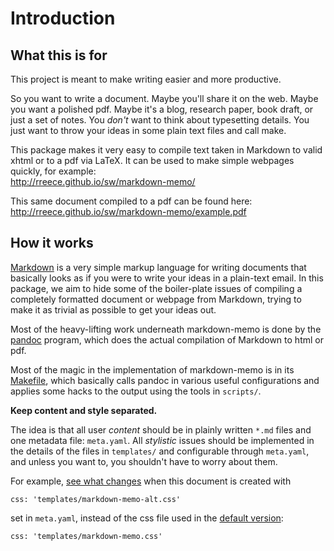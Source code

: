 Introduction
===============================================================================


What this is for
-------------------------------------------------------------------------------

This project is meant to make writing easier and more productive.

So you want to write a document. Maybe you'll share it on the web.
Maybe you want a polished pdf. Maybe it's a blog, research paper, book draft,
or just a set of notes.
You *don't* want to think about typesetting details.
You just want to throw your ideas in some plain text files and call make.

This package makes it very easy to compile text taken in Markdown to valid
xhtml or to a pdf via LaTeX. It can be used to make simple webpages quickly,
for example:   
<http://rreece.github.io/sw/markdown-memo/>

This same document compiled to a pdf can be found here:   
<http://rreece.github.io/sw/markdown-memo/example.pdf>


How it works
-------------------------------------------------------------------------------

[Markdown](https://daringfireball.net/projects/markdown/)
is a very simple markup language for writing documents
that basically looks as if you were to write your ideas in a plain-text
email.  In this package, we aim to hide some of the boiler-plate issues
of compiling a completely formatted document or webpage from Markdown,
trying to make it as trivial as possible to get your ideas out.

Most of the heavy-lifting work underneath markdown-memo is done
by the [pandoc](http://pandoc.org/) program, which does the actual
compilation of Markdown to html or pdf.

Most of the magic in the implementation of markdown-memo
is in its [Makefile](https://github.com/rreece/markdown-memo/blob/master/Makefile),
which basically calls pandoc in various useful configurations
and applies some hacks to the output using the tools in `scripts/`.

**Keep content and style separated.**

The idea is that all user *content* should be in plainly written `*.md` files
and one metadata file: `meta.yaml`.
All *stylistic* issues should be implemented in the details of the files
in `templates/` and configurable through `meta.yaml`,
and unless you want to,
you shouldn't have to worry about them.

For example, [see what changes](http://rreece.github.io/sw/markdown-memo-alt/01-introduction.html)
when this document is created with

    css: 'templates/markdown-memo-alt.css'

set in `meta.yaml`, instead of the css file used in the
[default version](http://rreece.github.io/sw/markdown-memo/01-introduction.html):

    css: 'templates/markdown-memo.css'

